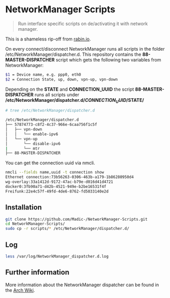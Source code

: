 # NetworkManager Scripts

> Run interface specific scripts on de/activating it with network manager.

This is a shameless rip-off from [rabin.io](https://blog.rabin.io/linux/networkmanager-using-dispatcher-d-to-run-scripts-based-on-network-connectivity).

On every connect/disconnect NetworkManager runs all scripts in the folder /etc/NetworkManager/dispatcher.d. This repository contains the **88-MASTER-DISPATCHER** script which gets the following two variables from NetworkManager:

```bash
$1 = Device name, e.g. ppp0, eth0
$2 = Connection State, up, down, vpn-up, vpn-down
```

Depending on the **STATE** and **CONNECTION_UUID** the script **88-MASTER-DISPATCHER** runs all scripts under **/etc/NetworkManager/dispatcher.d/$CONNECTION_UUID/$STATE/**

```bash
# tree /etc/NetworkManager/dispatcher.d

/etc/NetworkManager/dispatcher.d
├── 57874773-c8f2-4c37-966e-6caa756f1c5f
│   ├── vpn-down
│   │   └── enable-ipv6
│   └── vpn-up
│       └── disable-ipv6
|       └── mtr
├── 88-MASTER-DISPATCHER
```

You can get the connection uuid via nmcli.

```bash
nmcli --fields name,uuid -t connection show
Ethernet connection:73b56263-0306-463b-a179-1b86280950d4
wg-overlay:33a1412d-9172-47ac-b79e-d016d41d4721
docker0:3fb90a71-d42b-4521-949e-b2be16531f4f
Freifunk:22e4c57f-49fd-4de6-8762-fd5033140e2d
```

## Installation

```bash
git clone https://github.com/Madic-/NetworkManager-Scripts.git
cd NetworkManager-Scripts/
sudo cp -r scripts/* /etc/NetworkManager/dispatcher.d/
```

## Log

```bash
less /var/log/NetworkManager_dispatcher.d.log
```

## Further information

More information about the NetworkManager dispatcher can be found in the [Arch Wiki](https://wiki.archlinux.org/index.php/NetworkManager#Network_services_with_NetworkManager_dispatcher).
